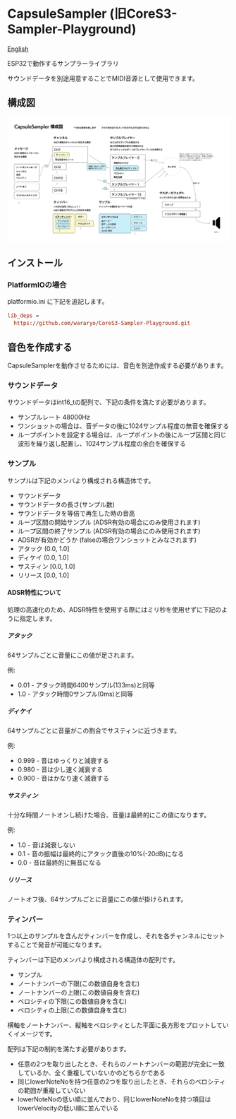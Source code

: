 # CapsuleSampler (旧CoreS3-Sampler-Playground)

[English](README-en.md)

ESP32で動作するサンプラーライブラリ

サウンドデータを別途用意することでMIDI音源として使用できます。

## 構成図

![Diagram](Diagram.svg)

## インストール

### PlatformIOの場合

platformio.ini に下記を追記します。

```ini
lib_deps = 
  https://github.com/wararyo/CoreS3-Sampler-Playground.git
```

## 音色を作成する

CapsuleSamplerを動作させるためには、音色を別途作成する必要があります。

### サウンドデータ

サウンドデータはint16_tの配列で、下記の条件を満たす必要があります。

* サンプルレート 48000Hz
* ワンショットの場合は、音データの後に1024サンプル程度の無音を確保する
* ループポイントを設定する場合は、ループポイントの後にループ区間と同じ波形を繰り返し配置し、1024サンプル程度の余白を確保する

### サンプル

サンプルは下記のメンバより構成される構造体です。

* サウンドデータ
* サウンドデータの長さ(サンプル数)
* サウンドデータを等倍で再生した時の音高
* ループ区間の開始サンプル (ADSR有効の場合にのみ使用されます)
* ループ区間の終了サンプル (ADSR有効の場合にのみ使用されます)
* ADSRが有効かどうか (falseの場合ワンショットとみなされます)
* アタック (0.0, 1.0]
* ディケイ (0.0, 1.0]
* サスティン [0.0, 1.0]
* リリース [0.0, 1.0]

#### ADSR特性について

処理の高速化のため、ADSR特性を使用する際にはミリ秒を使用せずに下記のように指定します。

##### アタック

64サンプルごとに音量にこの値が足されます。

例:

* 0.01 - アタック時間6400サンプル(133ms)と同等
* 1.0 - アタック時間0サンプル(0ms)と同等

##### ディケイ

64サンプルごとに音量がこの割合でサスティンに近づきます。

例:

* 0.999 - 音はゆっくりと減衰する
* 0.980 - 音は少し速く減衰する
* 0.900 - 音はかなり速く減衰する

##### サスティン

十分な時間ノートオンし続けた場合、音量は最終的にこの値になります。

例:

* 1.0 - 音は減衰しない
* 0.1 - 音の振幅は最終的にアタック直後の10%(-20dB)になる
* 0.0 - 音は最終的に無音になる

##### リリース

ノートオフ後、64サンプルごとに音量にこの値が掛けられます。

### ティンバー

1つ以上のサンプルを含んだティンバーを作成し、それを各チャンネルにセットすることで発音が可能になります。

ティンバーは下記のメンバより構成される構造体の配列です。

* サンプル
* ノートナンバーの下限(この数値自身を含む)
* ノートナンバーの上限(この数値自身を含む)
* ベロシティの下限(この数値自身を含む)
* ベロシティの上限(この数値自身を含む)

横軸をノートナンバー、縦軸をベロシティとした平面に長方形をプロットしていくイメージです。

配列は下記の制約を満たす必要があります。
* 任意の2つを取り出したとき、それらのノートナンバーの範囲が完全に一致しているか、全く重複していないかのどちらかである
* 同じlowerNoteNoを持つ任意の2つを取り出したとき、それらのベロシティの範囲が重複していない
* lowerNoteNoの低い順に並んでおり、同じlowerNoteNoを持つ項目はlowerVelocityの低い順に並んでいる
